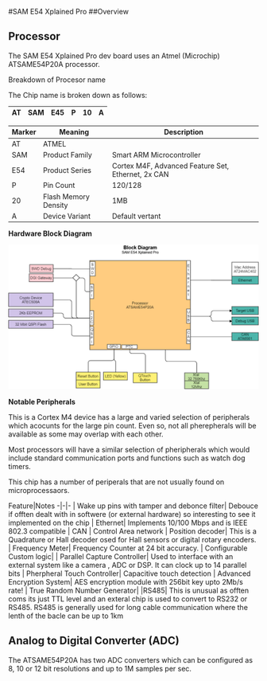 #SAM E54 Xplained Pro
##Overview

## Processor
The SAM E54 Xplained Pro dev board uses an Atmel (Microchip) ATSAME54P20A processor.

Breakdown of Procesor name

The Chip name is broken down as follows:


AT|SAM|E45|P|10|A
--|---|---|--|--|-


Marker|Meaning|Description
------|-------|-----
AT|ATMEL|
SAM|Product Family|Smart ARM Microcontroller
E54|Product Series|Cortex M4F, Advanced Feature Set, Ethernet, 2x CAN
P|Pin Count|120/128
20|Flash Memory Density|1MB
A|Device Variant|Default vertant

**Hardware Block Diagram**

![Hardware Block Diagram](SAM-E54-Xplained-Pro-Block-Diagram.png)

**Notable Peripherals**

This is a Cortex M4 device has a large and varied selection of peripherals which acocunts for the large pin count. Even so, not all pherepherals will be available as some may overlap with each other. 

Most processors will have a similar selection of pheripherals which would include standard communication ports and functions such as watch dog timers.

This chip has a number of periperals that are not usually found  on microprocessaors. 


Feature|Notes
-|-|-
| Wake up pins with tamper and debonce filter| Debouce if offten dealt with in softwere (or external hardware) so interesting to see it implemented on the chip
| Ethernet| Implements 10/100 Mbps and is IEEE 802.3 compatible
| CAN | Control Area network
| Position decoder| This is a Quadrature or Hall decoder osed for Hall sensors or digital rotary encoders.
| Frequency Meter| Frequency Counter at 24 bit accuracy. 
| Configurable Custom logic|
| Parallel Capture Controller| Used to interface with an external system like a camera , ADC or DSP. It can clock up to 14 parallel bits 
| Pherpheral Touch Controller| Capacitive touch detection
| Advanced Encryption System| AES encryption module with 256bit key upto 2Mb/s rate! 
| True Random Number Generator|
|RS485| This is unusual as offten coms its just TTL level and an exteral chip is used to convert to RS232 or RS485. RS485 is generally used for long cable communication where the lenth of the bacle can be up to 1km

## Analog to Digital Converter (ADC)

The ATSAME54P20A has two ADC converters which can be configured as 8, 10 or 12 bit resolutions and up to 1M samples per sec.

